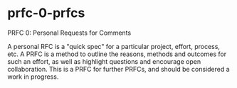 # prfc-0-prfcs
PRFC 0: Personal Requests for Comments

A personal RFC is a "quick spec" for a particular project, effort, process, etc. A PRFC is a method to outline the reasons, methods and outcomes for such an effort, as well as highlight questions and encourage open collaboration. This is a PRFC for further PRFCs, and should be considered a work in progress.
